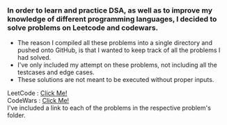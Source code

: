 ### In order to learn and practice DSA, as well as to improve my knowledge of different programming languages, I decided to solve problems on Leetcode and codewars.

* The reason I compiled all these problems into a single directory and pushed onto GitHub, is that I wanted to keep track of all the problems I had solved.
* I've only included my attempt on these problems, not including all the testcases and edge cases.
* These solutions are not meant to be executed without proper inputs.

LeetCode : [Click Me!](https://leetcode.com/) <br>
CodeWars : [Click Me!](https://www.codewars.com/) <br>
    I've included a link to each of the problems in the respective problem's folder.